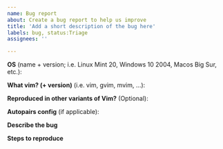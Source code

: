 ```yaml
---
name: Bug report
about: Create a bug report to help us improve
title: 'Add a short description of the bug here'
labels: bug, status:Triage
assignees: ''

---
```


<!--
Before opening a bug, please note that testing on the latest tag or commit is highly recommended.
Whether you run the latest commit or the latest tag isn't too important, but any other commits
or newer tags may already have fixed it, especially during the catchup phase of the plugin
development.

TL;DR: update before you continue, and check that you're able to verify it.

This template outlines a number of points. You're not required to follow this template,
but the bits mentioned in the template are required. If we're missing a clear description,
or steps to reproduce, or other important context, the issue may be closed until we get it.

Also, make sure you try to check if the problem you're experiencing was intentional. Some commits
may have changes that appear as bugs, but that aren't. One recent example is the flip of 
`g:AutoPairsCompatibleMaps` from 1 to 0, which may make it seem like the mappings have broken, when
the reality is that the default has changed.
-->

**OS** (name + version; i.e. Linux Mint 20, Windows 10 2004, Macos Big Sur, etc.):

<!-- Note for nvim users: nvim support is deprecated. Do not submit a bug report for nvim-only bugs. If you can't reproduce the bug in any other vim, the bug will not be addressed. -->
**What vim? (+ version)** (i.e. vim, gvim, mvim, ...): 

**Reproduced in other variants of Vim?** (Optional):

**Autopairs config** (if applicable):

**Describe the bug**
<!-- A detailed description is important. Include all the relevant details about the bug/error.
     In what situation you encountered it should go here as well. -->

**Steps to reproduce**
<!-- How did you trigger the bug? Before posting the issue, we ask that you go through the steps
     you write down *exactly* as you write them down to make sure your steps can be used to
     verify the existence of the problem. -->
